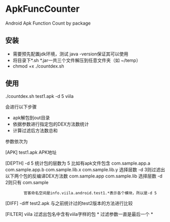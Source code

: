 ApkFuncCounter
==============

Android Apk Function Count by package

## 安装 ##

 * 需要预先配置jdk环境，测试 java -version保证其可以使用
 * 将目录下*.sh *.jar一共三个文件解压到任意文件夹（如 ~/temp）
 * chmod +x ./countdex.sh

## 使用 ##

./countdex.sh test1.apk -d 5 viila

会进行以下步骤

 *  apk解包到out目录
 * 依据参数进行指定包的DEX方法数统计
 * 计算过滤后方法数总和

参数依次为

[APK]
test1.apk   APK地址

[DEPTH]
-d 5        统计包的层数为 5
            比如有apk文件包含 
                com.sample.app.a
                com.sample.app.b
                com.sample.lib.x
                com.sample.lib.y
            选择层数 -d 3则过滤出以下两个包的反编译DEX方法数
                com.sample.app
                com.sample.lib
            选择层数 -d 2则只有
                com.sample
            
            官客命名空间是info.viila.android.test1.*表示各个模块，所以是-d 5

[DIFF]
-diff test2.apk 与之前统计过的test2版本的方法进行比较

[FILTER]
viila       过滤出包名中含有viila字样的包
            * 过滤参数一直是最后一个 *
